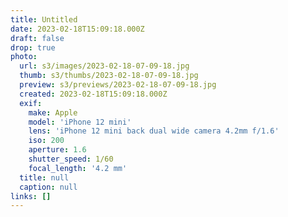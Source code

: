 ```yaml
---
title: Untitled
date: 2023-02-18T15:09:18.000Z
draft: false
drop: true
photo:
  url: s3/images/2023-02-18-07-09-18.jpg
  thumb: s3/thumbs/2023-02-18-07-09-18.jpg
  preview: s3/previews/2023-02-18-07-09-18.jpg
  created: 2023-02-18T15:09:18.000Z
  exif:
    make: Apple
    model: 'iPhone 12 mini'
    lens: 'iPhone 12 mini back dual wide camera 4.2mm f/1.6'
    iso: 200
    aperture: 1.6
    shutter_speed: 1/60
    focal_length: '4.2 mm'
  title: null
  caption: null
links: []
---
```

